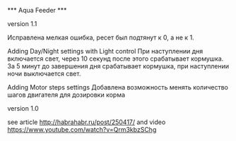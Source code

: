 *** Aqua Feeder ***

version 1.1

Исправлена мелкая ошибка, ресет был подтянут к 0, а не к 1.

Adding Day/Night settings with Light control
    При наступлении дня включается свет, через 10 секунд после этого срабатывает кормушка.
    За 5 минут до завершения дня срабатывает кормушка, при наступлении ночи выключается свет.

Adding Motor steps settings
    Добавлена возможность менять количество шагов двигателя для дозировки корма

version 1.0


see article http://habrahabr.ru/post/250417/
and video   https://www.youtube.com/watch?v=Qrm3kbzSChg
